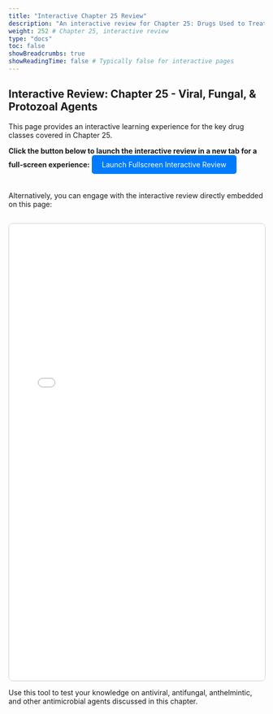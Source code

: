 ```yaml
---
title: "Interactive Chapter 25 Review"
description: "An interactive review for Chapter 25: Drugs Used to Treat Viral, Fungal, and Protozoal Infections."
weight: 252 # Chapter 25, interactive review
type: "docs"
toc: false
showBreadcrumbs: true
showReadingTime: false # Typically false for interactive pages
---
```


## Interactive Review: Chapter 25 - Viral, Fungal, & Protozoal Agents

This page provides an interactive learning experience for the key drug classes covered in Chapter 25.

**Click the button below to launch the interactive review in a new tab for a full-screen experience:**
<a href="/pathoDocs/pharmtx/ch25-review.html" target="_blank" rel="noopener noreferrer" class="btn btn-primary" style="display: inline-block; padding: 10px 20px; background-color: #007bff; color: white; text-decoration: none; border-radius: 5px; margin-bottom: 20px;">Launch Fullscreen Interactive Review</a>

Alternatively, you can engage with the interactive review directly embedded on this page:

<iframe src="/pathoDocs/pharmtx/ch25-review.html" width="100%" height="900px" style="border:1px solid #ccc; border-radius: 8px; margin-top: 15px;">
  Your browser does not support iframes. Please <a href="/pathoDocs/pharmtx/ch25-review.html" target="_blank" rel="noopener noreferrer">click here to view the content in a new tab</a>.
</iframe>

Use this tool to test your knowledge on antiviral, antifungal, anthelmintic, and other antimicrobial agents discussed in this chapter.
